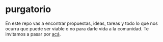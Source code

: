 # purgatorio
En este repo vas a encontrar propuestas, ideas, tareas y todo lo que nos ocurra que puede ser viable o no para darle vida a la comunidad. Te invitamos a pasar por [acá](/discussions).
